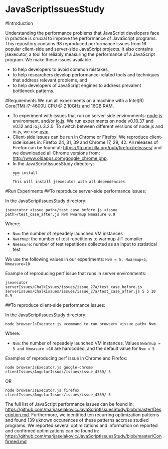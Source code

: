 # JavaScriptIssuesStudy
#Introduction

Understanding the performance problems that JavaScript developers face in practice is crucial to improve the performance of JavaScript programs. This repository contains 98 reproduced performance issues from 16 popular client-side and server-side JavaScript projects. It also contains jsexecutor, a tool for reliably measuring the performance of a JavaScript program. We make these issues available
- to help developers to avoid common mistakes,
- to help researchers develop performance-related tools and techniques that address relevant problems, and
- to help developers of JavaScript engines to address prevalent bottleneck patterns.

#Requirements
We run all experiments on a machine with a Intel(R) Core(TM) i7-4600U CPU @ 2.10GHz and 16GB RAM. 
- To experiment with issues that run on server-side environments: [node.js](http://nodejs.org/) environment, and/or [io.js](https://iojs.org/). We run experiments on node v0.10.37 and v0.12 and io.js 3.2.0. To switch between different versions of node.js and io.js, we use [nvm](https://www.npmjs.com/package/nvm).
- Client-side issues can be run in Chrome or Firefox. We reproduce client-side issues in: Firefox 24, 31, 39 and Chrome 17, 29, 42. All releases of Firefox can be found at: https://ftp.mozilla.org/pub/firefox/releases/ and we downloaded all Chrome versions from: http://www.oldapps.com/google_chrome.php.
- In the JavaScriptIssuesStudy directory:
    ```
    npm install
   ```.
  This will install jsexecutor with all dependencies.
  
#Run Experiments
##To reproduce server-side performance issues:

In the JavaScriptIssuesStudy directory:

```
jsexecutor <issue path>/test_case_before.js <issue path>/test_case_after.js Nvm Nwarmup Nmeasure 0.9
```
Where:
- ``` Nvm ```: the number of repeadely launched VM instances
- ```Nwarmup```: the number of test repetitions to warmup JIT compiler
- ```Nmeasure```: number of test repetitions collected as an input to statistical test

We use the following values in our experiments:
``` Nvm = 5, Nwarmup=5, Nmeasure=10 ```

Example of reproducing perf issue that runs in server environments:
```
jsexecutor serverIssues/ChalkIssues/issues/issue_27a/test_case_before.js serverIssues/ChalkIssues/issues/issue_27a/test_case_after.js 5 5 10 0.9
```

##To reproduce client-side performance issues:

In the JavaScriptIssuesStudy directory:
```
node browserJsExecutor.js <command to run browser> <issue path> Nvm
```
Where:
- ``` Nvm ```: the number of repeadely launched VM instances. Values ```Nwarmup = 5 and Nmeasure =10``` are hardcoded, and the default value for ``` Nvm = 5 ```

Examples of reproducing perf issue in Chrome and Firefox:
```
node browserJsExecutor.js google-chrome clientIssues/AngularIssues/issues/issue_4359/ 5
```
OR
```
node browserJsExecutor.js firefox clientIssues/AngularIssues/issues/issue_4359/ 5
```
The full list of JavaScript performance issues can be found in: https://github.com/marijaselakovic/JavaScriptIssuesStudy/blob/master/Description.md. Furthermore, we identified ten recurring optimization patterns and found 139 uknown occurences of these patterns accross studied programs. We reported several optimizations and information on reported and confirmed optimizations can be found in: https://github.com/marijaselakovic/JavaScriptIssuesStudy/blob/master/Confirmed.md






